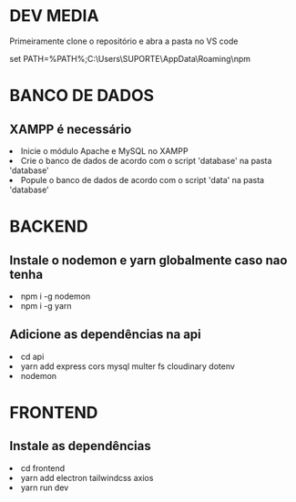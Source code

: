 # DEV MEDIA

Primeiramente clone o repositório e abra a pasta no VS code

set PATH=%PATH%;C:\Users\SUPORTE\AppData\Roaming\npm

<h1>BANCO DE DADOS</h1>
<h2>XAMPP é necessário</h2>
<li>Inicie o módulo Apache e MySQL no XAMPP</li>
<li>Crie o banco de dados de acordo com o script 'database' na pasta 'database'</li>
<li>Popule o banco de dados de acordo com o script 'data' na pasta 'database'</li>

<h1>BACKEND</h1>
<h2>Instale o nodemon e yarn globalmente caso nao tenha</h2>
<li>npm i -g nodemon</li>
<li>npm i -g yarn</li>
<h2>Adicione as dependências na api</h2>
<li>cd api</li>
<li>yarn add express cors mysql multer fs cloudinary dotenv</li>
<li>nodemon</li>

<h1>FRONTEND</h1>
<h2>Instale as dependências</h2>
<li>cd frontend</li>
<li>yarn add electron tailwindcss axios</li>
<li>yarn run dev</li>
